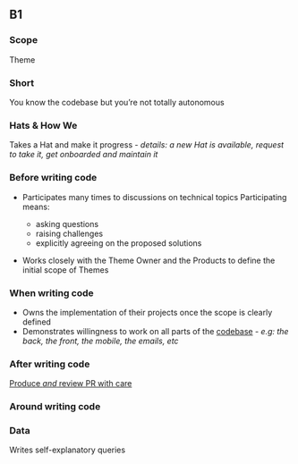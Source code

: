 ## B1
### Scope

Theme

### Short

You know the codebase but you’re not totally autonomous

### Hats & How We

Takes a Hat and make it progress - _details: a new Hat is available, request to take it, get onboarded and maintain it_

### Before writing code

- Participates many times to discussions on technical topics
  Participating means:
   - asking questions
   - raising challenges
   - explicitly agreeing on the proposed solutions

- Works closely with the Theme Owner and the Products to define the initial scope of Themes

### When writing code

- Owns the implementation of their projects once the scope is clearly defined
- Demonstrates willingness to work on all parts of the [codebase](https://github.com/moka-care/levels/blob/guidelines.md#code-vs-stack) - _e.g: the back, the front, the mobile, the emails, etc_

### After writing code

[Produce _and_ review PR with care](https://www.notion.so/mokacare/How-we-do-Pull-Requests-Reviews-845f5cc25fe04d5a95082174187e452e?pvs=4#5c15d3b650ee441783074d81eb8e34c7)

### Around writing code

### Data

Writes self-explanatory queries
